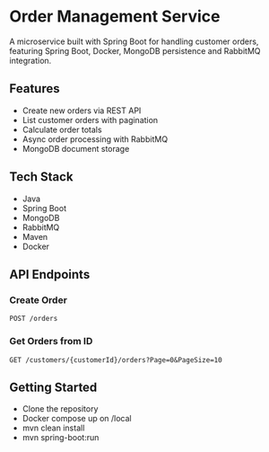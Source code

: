 # Order Management Service

A microservice built with Spring Boot for handling customer orders, featuring Spring Boot, Docker, MongoDB persistence and RabbitMQ integration.

## Features

- Create new orders via REST API
- List customer orders with pagination
- Calculate order totals
- Async order processing with RabbitMQ
- MongoDB document storage

## Tech Stack

- Java
- Spring Boot
- MongoDB
- RabbitMQ
- Maven
- Docker

## API Endpoints


### Create Order
```http
POST /orders
```
### Get Orders from ID
```http
GET /customers/{customerId}/orders?Page=0&PageSize=10
```
## Getting Started

- Clone the repository
- Docker compose up on /local
- mvn clean install
- mvn spring-boot:run
